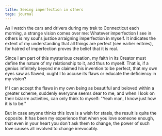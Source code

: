 ```yaml
---
title: Seeing imperfection in others
tags: journal
---
```


As I watch the cars and drivers during my trek to Connecticut each
morning, a strange vision comes over me: Whatever imperfection I see in
others is my soul's justice arraigning imperfection in myself.  It
indicates the extent of my understanding that all things are perfect
(see earlier entries), for hatred of imperfection proves the belief that
it is real.

Since I am part of this mysterious creation, my faith in its Creator
must define the nature of my relationship to it, and thus to myself.
That is, if a genius infinitely beyond me claimed his invention to be
perfect, that my own eyes saw as flawed, ought I to accuse its flaws or
educate the deficiency in my vision?

If I can accept the flaws in my own being as beautiful and beloved
within a greater scheme, suddenly everyone seems dear to me, and when I
look on their bizarre activities, can only think to myself: "Yeah man, I
know just how it is to be."

But in case anyone thinks this love is a wish for stasis, the result is
quite the opposite.  It has been my experience that when you love
someone enough, that even in your heart you don't ask them to change,
the power of such love causes all involved to change irrevocably.


